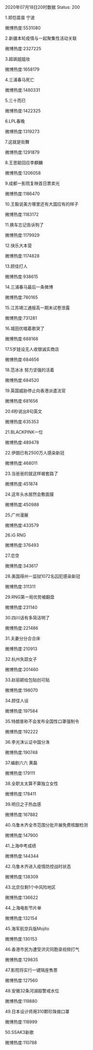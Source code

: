 2020年07月18日20时数据
Status: 200

1.郑恺苗苗 宁波

微博热度:5531080

2.新疆本轮疫情与一起聚集性活动关联

微博热度:2327225

3.超飒姐姐妆

微博热度:1658179

4.三浦春马死亡

微博热度:1480331

5.三十而已

微博热度:1422325

6.LPL春晚

微博热度:1319273

7.这就是街舞

微博热度:1291879

8.王思聪回应李麒麟

微博热度:1206058

9.成都一影院复映首日票卖光

微博热度:1186470

10.王毅说美方哪里还有大国应有的样子

微博热度:1183172

11.换车忘记告诉狗了

微博热度:1179929

12.快乐大本营

微博热度:1174828

13.顾佳打人

微博热度:938615

14.三浦春马最后一条微博

微博热度:780165

15.江苏靖江通报高一期末试卷泄露

微博热度:731281

16.城田优唱着歌哭了

微博热度:688168

17.5岁娃设无人收银诚实商店

微博热度:684656

18.范冰冰 努力坚强的活着

微博热度:684520

19.英国威胁停止向香港派遣法官

微博热度:681656

20.6秒说出8句英文

微博热度:635353

21.BLACKPINK一位

微博热度:489478

22.伊朗已有2500万人感染新冠

微博热度:468011

23.当爸爸的就这样被套路了

微博热度:451874

24.这年头水居然会敷面膜

微博热度:450988

25.广州漫展

微博热度:433579

26.iG RNG

微博热度:376493

27.恋空

微博热度:343617

28.美国得州一监狱1072名囚犯感染新冠

微博热度:311311

29.RNG第一局优势被翻盘

微博热度:231140

30.四川话有多简洁明了

微博热度:221486

31.夫妻分分合合床

微博热度:210913

32.杭州失踪女子

微博热度:201460

33.赵丽颖给包贴创可贴

微博热度:198070

34.顾佳人设

微博热度:197584

35.特朗普称不会发布全国性口罩强制令

微博热度:192222

36.李光洙认证中国分洙

微博热度:190748

37.编剧六六 黄磊

微博热度:179111

38.全职太太算不算独立女性

微博热度:178411

39.明日之子热血感

微博热度:167882

40.乌鲁木齐全市范围分批开展免费核酸检测

微博热度:147900

41.上海中考成绩

微博热度:144344

42.乌鲁木齐进入疫情防控战时状态

微博热度:138309

43.北京仅剩1个中风险地区

微博热度:136622

44.上海电影节片单

微博热度:132154

45.海军航空兵版Mojito

微博热度:130153

46.香港市民为遭受洪灾同胞录视频打气

微博热度:129835

47.影院将实行一键隔座售票

微博热度:127560

48.安徽32条河湖超警戒水位

微博热度:119880

49.日本设计师用310颗珍珠做口罩

微博热度:118999

50.SSAK3新歌

微博热度:110788

